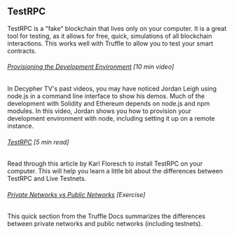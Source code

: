 ## TestRPC

TestRPC is a "fake" blockchain that lives only on your computer. It is a great tool for testing, as it allows for free, quick, simulations of all blockchain interactions. This works well with Truffle to allow you to test your smart contracts.

###### [Provisioning the Development Environment](http://decypher.tv/series/ethereum-development/video/1) \[10 min video\]

In Decypher TV's past videos, you may have noticed Jordan Leigh using node.js in a command line interface to show his demos. Much of the development with Solidity and Ethereum depends on node.js and npm modules.  In this video, Jordan shows you how to provision your development environment with node, including setting it up on a remote instance.

###### [TestRPC](https://karl.tech/intro-guide-to-ethereum-testnets/) \[5 min read\]

Read through this article by Karl Floresch to install TestRPC on your computer. This will help you learn a little bit about the differences between TestRPC and Live Testnets.

###### [Private Networks vs Public Networks](http://truffleframework.com/docs/getting_started/client) \[Exercise\]

This quick section from the Truffle Docs summarizes the differences between private networks and public networks \(including testnets\).

###### 




